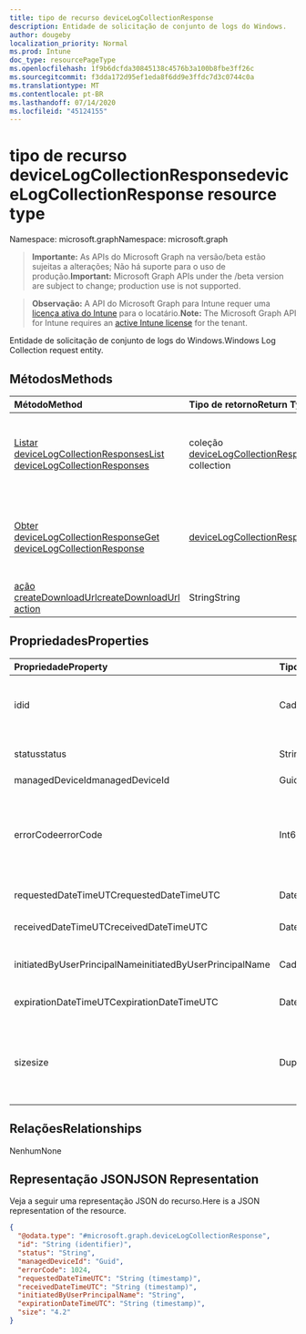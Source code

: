 ```yaml
---
title: tipo de recurso deviceLogCollectionResponse
description: Entidade de solicitação de conjunto de logs do Windows.
author: dougeby
localization_priority: Normal
ms.prod: Intune
doc_type: resourcePageType
ms.openlocfilehash: 1f9b6dcfda30845138c4576b3a100b8fbe3ff26c
ms.sourcegitcommit: f3dda172d95ef1eda8f6dd9e3ffdc7d3c0744c0a
ms.translationtype: MT
ms.contentlocale: pt-BR
ms.lasthandoff: 07/14/2020
ms.locfileid: "45124155"
---
```

# <a name="devicelogcollectionresponse-resource-type"></a><span data-ttu-id="1a184-103">tipo de recurso deviceLogCollectionResponse</span><span class="sxs-lookup"><span data-stu-id="1a184-103">deviceLogCollectionResponse resource type</span></span>

<span data-ttu-id="1a184-104">Namespace: microsoft.graph</span><span class="sxs-lookup"><span data-stu-id="1a184-104">Namespace: microsoft.graph</span></span>

> <span data-ttu-id="1a184-105">**Importante:** As APIs do Microsoft Graph na versão/beta estão sujeitas a alterações; Não há suporte para o uso de produção.</span><span class="sxs-lookup"><span data-stu-id="1a184-105">**Important:** Microsoft Graph APIs under the /beta version are subject to change; production use is not supported.</span></span>

> <span data-ttu-id="1a184-106">**Observação:** A API do Microsoft Graph para Intune requer uma [licença ativa do Intune](https://go.microsoft.com/fwlink/?linkid=839381) para o locatário.</span><span class="sxs-lookup"><span data-stu-id="1a184-106">**Note:** The Microsoft Graph API for Intune requires an [active Intune license](https://go.microsoft.com/fwlink/?linkid=839381) for the tenant.</span></span>

<span data-ttu-id="1a184-107">Entidade de solicitação de conjunto de logs do Windows.</span><span class="sxs-lookup"><span data-stu-id="1a184-107">Windows Log Collection request entity.</span></span>

## <a name="methods"></a><span data-ttu-id="1a184-108">Métodos</span><span class="sxs-lookup"><span data-stu-id="1a184-108">Methods</span></span>
|<span data-ttu-id="1a184-109">Método</span><span class="sxs-lookup"><span data-stu-id="1a184-109">Method</span></span>|<span data-ttu-id="1a184-110">Tipo de retorno</span><span class="sxs-lookup"><span data-stu-id="1a184-110">Return Type</span></span>|<span data-ttu-id="1a184-111">Descrição</span><span class="sxs-lookup"><span data-stu-id="1a184-111">Description</span></span>|
|:---|:---|:---|
|[<span data-ttu-id="1a184-112">Listar deviceLogCollectionResponses</span><span class="sxs-lookup"><span data-stu-id="1a184-112">List deviceLogCollectionResponses</span></span>](../api/intune-devices-devicelogcollectionresponse-list.md)|<span data-ttu-id="1a184-113">coleção [deviceLogCollectionResponse](../resources/intune-devices-devicelogcollectionresponse.md)</span><span class="sxs-lookup"><span data-stu-id="1a184-113">[deviceLogCollectionResponse](../resources/intune-devices-devicelogcollectionresponse.md) collection</span></span>|<span data-ttu-id="1a184-114">Listar Propriedades e relações dos objetos [deviceLogCollectionResponse](../resources/intune-devices-devicelogcollectionresponse.md) .</span><span class="sxs-lookup"><span data-stu-id="1a184-114">List properties and relationships of the [deviceLogCollectionResponse](../resources/intune-devices-devicelogcollectionresponse.md) objects.</span></span>|
|[<span data-ttu-id="1a184-115">Obter deviceLogCollectionResponse</span><span class="sxs-lookup"><span data-stu-id="1a184-115">Get deviceLogCollectionResponse</span></span>](../api/intune-devices-devicelogcollectionresponse-get.md)|[<span data-ttu-id="1a184-116">deviceLogCollectionResponse</span><span class="sxs-lookup"><span data-stu-id="1a184-116">deviceLogCollectionResponse</span></span>](../resources/intune-devices-devicelogcollectionresponse.md)|<span data-ttu-id="1a184-117">Leia as propriedades e as relações do objeto [deviceLogCollectionResponse](../resources/intune-devices-devicelogcollectionresponse.md) .</span><span class="sxs-lookup"><span data-stu-id="1a184-117">Read properties and relationships of the [deviceLogCollectionResponse](../resources/intune-devices-devicelogcollectionresponse.md) object.</span></span>|
|[<span data-ttu-id="1a184-118">ação createDownloadUrl</span><span class="sxs-lookup"><span data-stu-id="1a184-118">createDownloadUrl action</span></span>](../api/intune-devices-devicelogcollectionresponse-createdownloadurl.md)|<span data-ttu-id="1a184-119">String</span><span class="sxs-lookup"><span data-stu-id="1a184-119">String</span></span>|<span data-ttu-id="1a184-120">Ainda não documentado</span><span class="sxs-lookup"><span data-stu-id="1a184-120">Not yet documented</span></span>|

## <a name="properties"></a><span data-ttu-id="1a184-121">Propriedades</span><span class="sxs-lookup"><span data-stu-id="1a184-121">Properties</span></span>
|<span data-ttu-id="1a184-122">Propriedade</span><span class="sxs-lookup"><span data-stu-id="1a184-122">Property</span></span>|<span data-ttu-id="1a184-123">Tipo</span><span class="sxs-lookup"><span data-stu-id="1a184-123">Type</span></span>|<span data-ttu-id="1a184-124">Descrição</span><span class="sxs-lookup"><span data-stu-id="1a184-124">Description</span></span>|
|:---|:---|:---|
|<span data-ttu-id="1a184-125">id</span><span class="sxs-lookup"><span data-stu-id="1a184-125">id</span></span>|<span data-ttu-id="1a184-126">Cadeia de caracteres</span><span class="sxs-lookup"><span data-stu-id="1a184-126">String</span></span>|<span data-ttu-id="1a184-127">O identificador exclusivo no formato de tenantId_deviceId_requestId</span><span class="sxs-lookup"><span data-stu-id="1a184-127">The unique identifier in the form of tenantId_deviceId_requestId</span></span>|
|<span data-ttu-id="1a184-128">status</span><span class="sxs-lookup"><span data-stu-id="1a184-128">status</span></span>|<span data-ttu-id="1a184-129">String</span><span class="sxs-lookup"><span data-stu-id="1a184-129">String</span></span>|<span data-ttu-id="1a184-130">O status da solicitação de coleção de logs</span><span class="sxs-lookup"><span data-stu-id="1a184-130">The status of the log collection request</span></span>|
|<span data-ttu-id="1a184-131">managedDeviceId</span><span class="sxs-lookup"><span data-stu-id="1a184-131">managedDeviceId</span></span>|<span data-ttu-id="1a184-132">Guid</span><span class="sxs-lookup"><span data-stu-id="1a184-132">Guid</span></span>|<span data-ttu-id="1a184-133">A ID do dispositivo</span><span class="sxs-lookup"><span data-stu-id="1a184-133">The device Id</span></span>|
|<span data-ttu-id="1a184-134">errorCode</span><span class="sxs-lookup"><span data-stu-id="1a184-134">errorCode</span></span>|<span data-ttu-id="1a184-135">Int64</span><span class="sxs-lookup"><span data-stu-id="1a184-135">Int64</span></span>|<span data-ttu-id="1a184-136">O código de erro, se houver.</span><span class="sxs-lookup"><span data-stu-id="1a184-136">The error code, if any.</span></span> <span data-ttu-id="1a184-137">Valores válidos-9.22337203685478 E + 18 para 9.22337203685478 E + 18</span><span class="sxs-lookup"><span data-stu-id="1a184-137">Valid values -9.22337203685478E+18 to 9.22337203685478E+18</span></span>|
|<span data-ttu-id="1a184-138">requestedDateTimeUTC</span><span class="sxs-lookup"><span data-stu-id="1a184-138">requestedDateTimeUTC</span></span>|<span data-ttu-id="1a184-139">DateTimeOffset</span><span class="sxs-lookup"><span data-stu-id="1a184-139">DateTimeOffset</span></span>|<span data-ttu-id="1a184-140">O DateTime da solicitação</span><span class="sxs-lookup"><span data-stu-id="1a184-140">The DateTime of the request</span></span>|
|<span data-ttu-id="1a184-141">receivedDateTimeUTC</span><span class="sxs-lookup"><span data-stu-id="1a184-141">receivedDateTimeUTC</span></span>|<span data-ttu-id="1a184-142">DateTimeOffset</span><span class="sxs-lookup"><span data-stu-id="1a184-142">DateTimeOffset</span></span>|<span data-ttu-id="1a184-143">O DateTime que a solicitação foi recebida</span><span class="sxs-lookup"><span data-stu-id="1a184-143">The DateTime the request was received</span></span>|
|<span data-ttu-id="1a184-144">initiatedByUserPrincipalName</span><span class="sxs-lookup"><span data-stu-id="1a184-144">initiatedByUserPrincipalName</span></span>|<span data-ttu-id="1a184-145">Cadeia de caracteres</span><span class="sxs-lookup"><span data-stu-id="1a184-145">String</span></span>|<span data-ttu-id="1a184-146">O UPN para quem iniciou a solicitação</span><span class="sxs-lookup"><span data-stu-id="1a184-146">The UPN for who initiated the request</span></span>|
|<span data-ttu-id="1a184-147">expirationDateTimeUTC</span><span class="sxs-lookup"><span data-stu-id="1a184-147">expirationDateTimeUTC</span></span>|<span data-ttu-id="1a184-148">DateTimeOffset</span><span class="sxs-lookup"><span data-stu-id="1a184-148">DateTimeOffset</span></span>|<span data-ttu-id="1a184-149">O DateTime do vencimento dos logs</span><span class="sxs-lookup"><span data-stu-id="1a184-149">The DateTime of the expiration of the logs</span></span>|
|<span data-ttu-id="1a184-150">size</span><span class="sxs-lookup"><span data-stu-id="1a184-150">size</span></span>|<span data-ttu-id="1a184-151">Duplo</span><span class="sxs-lookup"><span data-stu-id="1a184-151">Double</span></span>|<span data-ttu-id="1a184-152">O tamanho dos logs.</span><span class="sxs-lookup"><span data-stu-id="1a184-152">The size of the logs.</span></span> <span data-ttu-id="1a184-153">Valores válidos-1.79769313486232 E + 308 a 1.79769313486232 E + 308</span><span class="sxs-lookup"><span data-stu-id="1a184-153">Valid values -1.79769313486232E+308 to 1.79769313486232E+308</span></span>|

## <a name="relationships"></a><span data-ttu-id="1a184-154">Relações</span><span class="sxs-lookup"><span data-stu-id="1a184-154">Relationships</span></span>
<span data-ttu-id="1a184-155">Nenhum</span><span class="sxs-lookup"><span data-stu-id="1a184-155">None</span></span>

## <a name="json-representation"></a><span data-ttu-id="1a184-156">Representação JSON</span><span class="sxs-lookup"><span data-stu-id="1a184-156">JSON Representation</span></span>
<span data-ttu-id="1a184-157">Veja a seguir uma representação JSON do recurso.</span><span class="sxs-lookup"><span data-stu-id="1a184-157">Here is a JSON representation of the resource.</span></span>
<!-- {
  "blockType": "resource",
  "keyProperty": "id",
  "@odata.type": "microsoft.graph.deviceLogCollectionResponse"
}
-->
``` json
{
  "@odata.type": "#microsoft.graph.deviceLogCollectionResponse",
  "id": "String (identifier)",
  "status": "String",
  "managedDeviceId": "Guid",
  "errorCode": 1024,
  "requestedDateTimeUTC": "String (timestamp)",
  "receivedDateTimeUTC": "String (timestamp)",
  "initiatedByUserPrincipalName": "String",
  "expirationDateTimeUTC": "String (timestamp)",
  "size": "4.2"
}
```



